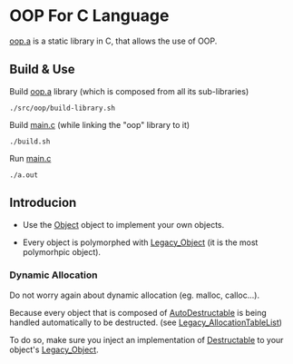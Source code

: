 # OOP For C Language

[oop.a](src/oop/oop.a) is a static library in C, that allows the use of OOP.

## Build & Use

Build [oop.a](src/oop/oop.a) library (which is composed from all its sub-libraries)
```
./src/oop/build-library.sh
```

Build [main.c](src/main.c) (while linking the "oop" library to it)
```
./build.sh
```

Run [main.c](src/main.c)
```
./a.out
```

## Introducion

- Use the [Object](src/oop/Object/Object.r) object to implement your own
 objects.

- Every object is polymorphed with [Legacy_Object](src/oop/Object/Legacy_Object.r) (it is the most polymorhpic object).

### Dynamic Allocation

Do not worry again about dynamic allocation (eg. malloc, calloc...).

Because every object that is composed of [AutoDestructable](src/oop/Object/AutoDestructable.r) is being handled automatically to be destructed. (see
 [Legacy_AllocationTableList](/src/oop/Object/Legacy_AllocationTableList.r))

To do so, make sure you inject an implementation of [Destructable](src/oop/Object/Destructable.r) to your object's [Legacy_Object](src/oop/Object/Legacy_Object.r).

